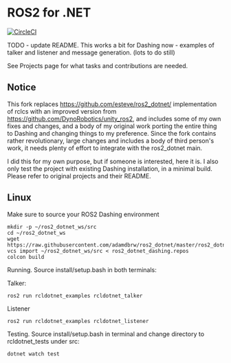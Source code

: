ROS2 for .NET
=============

[![CircleCI](https://circleci.com/gh/samiamlabs/ros2_dotnet/tree/dashing.svg?style=svg)](https://circleci.com/gh/samiamlabs/ros2_dotnet/tree/dashing)

TODO - update README. This works a bit for Dashing now - examples of talker and listener and message generation. (lots to do still)

See Projects page for what tasks and contributions are needed.

Notice
------

This fork replaces https://github.com/esteve/ros2_dotnet/ implementation of rclcs with an improved version from https://github.com/DynoRobotics/unity_ros2, and includes some of my own fixes and changes, and a body of my original work porting the entire thing to Dashing and changing things to my preference. Since the fork contains rather revolutionary, large changes and includes a body of third person's work, it needs plenty of effort to integrate with the ros2_dotnet main.

I did this for my own purpose, but if someone is interested, here it is. I also only test the project with existing Dashing installation, in a minimal build. Please refer to original projects and their README.

Linux
-----

Make sure to source your ROS2 Dashing environment

```
mkdir -p ~/ros2_dotnet_ws/src
cd ~/ros2_dotnet_ws
wget https://raw.githubusercontent.com/adamdbrw/ros2_dotnet/master/ros2_dotnet_dashing.repos
vcs import ~/ros2_dotnet_ws/src < ros2_dotnet_dashing.repos
colcon build

```
Running. Source install/setup.bash in both terminals:

Talker:
```
ros2 run rcldotnet_examples rcldotnet_talker
```
Listener
```
ros2 run rcldotnet_examples rcldotnet_listener
```

Testing. Source install/setup.bash in terminal and change directory to rcldotnet_tests under src:

```
dotnet watch test
```